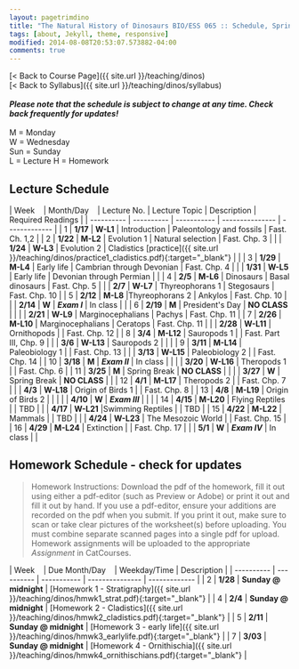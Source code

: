 ```yaml
---
layout: pagetrimdino
title: "The Natural History of Dinosaurs BIO/ESS 065 :: Schedule, Spring 2024"
tags: [about, Jekyll, theme, responsive]
modified: 2014-08-08T20:53:07.573882-04:00
comments: true
---
```


[< Back to Course Page]({{ site.url }}/teaching/dinos)  
[< Back to Syllabus]({{ site.url }}/teaching/dinos/syllabus)  
<br>
***Please note that the schedule is subject to change at any time. Check back frequently for updates!***  
<br>
M = Monday  
W = Wednesday  
Sun = Sunday  
L = Lecture 
H = Homework   

<style>
table{
    border-collapse: collapse;
    border-spacing: 0;
    /* border:1px solid #808080; */
}

th, td {
    /* border:1px solid #808080; */
    text-align: left; /* Add this line for left text alignment */
}

/* th{
    border:1px solid #808080;
}

td{
    border:1px solid #808080;
} */
tr:nth-child(even) {background: #B2DFEE}
tr:nth-child(odd) {background: #FFF}
</style>

## Lecture Schedule

| Week&nbsp;&nbsp;&nbsp; | Month/Day&nbsp;&nbsp;&nbsp; | Lecture No. | Lecture Topic | Description | Required Readings |
| ---------- | ---------- | ----------- | --------------- | ------------- | 
| 1 | **1/17**   | **W-L1** | Introduction | Paleontology and fossils | Fast. Ch. 1,2 |
| 2 | **1/22**  | **M-L2** | Evolution 1 | Natural selection | Fast. Chp. 3 |
|  |  **1/24**  | **W-L3** | Evolution 2 | Cladistics [practice]({{ site.url }}/teaching/dinos/practice1_cladistics.pdf){:target="_blank"} |  |
| 3 | **1/29**  | **M-L4** | Early life | Cambrian through Devonian | Fast. Chp. 4 |
|  |  **1/31**   | **W-L5** | Early life | Devonian through Permian |  |
| 4 | **2/5** | **M-L6** | Dinosaurs | Basal dinosaurs | Fast. Chp. 5 |
|  | **2/7** | **W-L7** | Thyreophorans 1 | Stegosaurs | Fast. Chp. 10 |
| 5 | **2/12** | **M-L8** |Thyreophorans 2 | Ankylos | Fast. Chp. 10 |
|  |  **2/14** | **W** | ***Exam I***   | In class |  |
| 6 |  **2/19** | **M** | President's Day   | **NO CLASS** |  |
|  | **2/21** | **W-L9** | Marginocephalians | Pachys | Fast. Chp. 11 |
| 7 | **2/26** | **M-L10** | Marginocephalians | Ceratops | Fast. Chp. 11 |
|  | **2/28** | **W-L11** | Ornithopods |  | Fast. Chp. 12 |
| 8 | **3/4** | **M-L12** | Sauropods 1 |  | Fast. Part III, Chp. 9 |
|  | **3/6** | **W-L13** | Sauropods 2 |  |    |
| 9 | **3/11** | **M-L14** | Paleobiology 1 |  | Fast. Chp. 13 |
|  | **3/13** | **W-L15** | Paleobiology 2 |  | Fast. Chp. 14 |
| 10 | **3/18** | **M** | ***Exam II*** | In class |  |
|  | **3/20** | **W-L16** | Theropods 1 |  | Fast. Chp. 6 |
| 11 | **3/25** | **M** | Spring Break | **NO CLASS** |  |
|  | **3/27** | **W** | Spring Break | **NO CLASS** |  |
| 12 | **4/1** | **M-L17** | Theropods 2 |  | Fast. Chp. 7 |
|  | **4/3** | **W-L18** | Origin of Birds 1 |  | Fast. Chp. 8 |
| 13 | **4/8** | **M-L19** |  Origin of Birds 2 |  |  |
|  | **4/10** | **W** | ***Exam III*** |  |  |
| 14 | **4/15** | **M-L20** | Flying Reptiles |  | TBD |
|  | **4/17** | **W-L21** |Swimming Reptiles |  | TBD |
| 15 | **4/22** | **M-L22** |  Mammals |  | TBD |
|  | **4/24** | **W-L23** |  The Mesozoic World |  | Fast. Chp. 15 |
| 16 | **4/29** | **M-L24** | Extinction |  | Fast. Chp. 17 |
|  | **5/1** | **W** | ***Exam IV***  | In class |  |

<!-- | 17 | **5/8** | **Sat.** | ***FINAL EXAM*** |   |  | -->


## Homework Schedule - check for updates

>   Homework Instructions: Download the pdf of the homework, fill it out using either a pdf-editor (such as Preview or Adobe) or print it out and fill it out by hand. If you use a pdf-editor, ensure your additions are recorded on the pdf when you submit. If you print it out, make sure to scan or take clear pictures of the worksheet(s) before uploading. You must combine separate scanned pages into a single pdf for upload. Homework assignments will be uploaded to the appropriate *Assignment* in CatCourses.  

| Week&nbsp;&nbsp;&nbsp; | Due Month/Day&nbsp;&nbsp;&nbsp; | Weekday/Time | Description |
| ---------- | ---------- | ----------- | --------------- | ------------- |
| 2 | **1/28**  | **Sunday @ midnight** | [Homework 1 - Stratigraphy]({{ site.url }}/teaching/dinos/hmwk1_strat.pdf){:target="_blank"} |
| 4 | **2/4**  | **Sunday @ midnight** | [Homework 2 - Cladistics]({{ site.url }}/teaching/dinos/hmwk2_cladistics.pdf){:target="_blank"} |
| 5 | **2/11**  | **Sunday @ midnight** | [Homework 3 - early life]({{ site.url }}/teaching/dinos/hmwk3_earlylife.pdf){:target="_blank"} |
| 7 | **3/03**  | **Sunday @ midnight** | [Homework 4 - Ornithischia]({{ site.url }}/teaching/dinos/hmwk4_ornithischians.pdf){:target="_blank"} |





<!-- | 7 |  **3/3** | TBD | Homework 4 - TBD |
| 9 |  **3/17** | TBD | Homework 5 - TBD |
| 14 |  **4/21** | TBD | Homework 6 - TBD |
| 15 |  **4/28** | TBD | Homework 7 - TBD | -->


<!-- ---

|  |  **4/30** | **F-H6** | Homework |  | [Motani 2009]https://ucmerced.box.com/s/lry9eenbs4fq251wzuvoezbbmtihbvg2{:target="_blank"}   |  Hmwk 6 due   |

|  |        | **D1** | Disc 1 | Paleontology and Sedimentology | [Sed. worksheet]{{ site.url }}/teaching/dinos/Section_1_Strat_Section.pdf{:target="_blank"} |     |
|  |        | **D2** | Disc 2 |  Cladistics    | [Cladistics worksheet]{{ site.url }}/teaching/dinos/Section_2_Cladistics.pdf{:target="_blank"} |     |
|  |         | **D6** | Disc 6 | [Dinosaur Wars]https://ucmerced.box.com/s/gtbzmxc4oou7wmki8xyj60exusqew30q{:target="_blank"}  | Not in person |    |
|  |         | **D3** | Disc 3 |  Anatomy  |  [Anatomy worksheet]{{ site.url }}/teaching/dinos/Section_3_Anatomy.pdf{:target="_blank"}  |     |
|  |         | **D4** | Disc 4 |  Cladistics 2  | [Cladistics 2 worksheet]{{ site.url }}/teaching/dinos/Section_4_Cladistics2.pdf{:target="_blank"}  |     |
|  |         | **D5** | Disc 5 |  Thermoregulation   | Reading [1]https://www.wired.com/2009/07/toucanbill/{:target="_blank"} & [2]https://www.smithsonianmag.com/science-nature/armored-dinosaurs-kept-cool-labyrinth-nose-canals-180971073/{:target="_blank"}; Supp [1]https://journals.plos.org/plosone/article?id=10.1371/journal.pone.0207381{:target="_blank"} & [2]https://science.sciencemag.org/content/325/5939/468?ijkey=b5e9d5b337a93ab599c7c44bec9573a4cca5224e&keytype2=tf_ipsecsha{:target="_blank"} |    |
|  |        | **D7** | Disc 7 |     |  |    |
|  |       | **D8** | Disc 8 |    |  |   |
|  |         | **D9** | Disc 9 | [Schroeder et al. paper]https://ucmerced.box.com/s/08jfqfcwdtnecfzc9djh0g42w87z5gi8{:target="_blank"}  |  |  |
|  |         | **No Disc** |  |  |   |    |
|  |        | **D10** | Disc 10 | [Origin of Birds]https://ucmerced.box.com/s/yqr6fc2tci22jbheq7qmkjpr0yaqrwk8{:target="_blank"}    |  Not in person |  |
|  |         | **D11** | Disc 11 | [Origin of Birds Discussion]https://ucmerced.box.com/s/yqr6fc2tci22jbheq7qmkjpr0yaqrwk8{:target="_blank"}  | [Worksheet]https://ucmerced.box.com/s/tj3sqx111hezniqemlt13zbd372niutf{:target="_blank"}  |  |
|  |        | **D12** | Disc 12 |   | |  |
|  |        | **D13** | Disc 13 |   | |  |


|  |  **4/30** | **F-H6** | Homework |  | [Motani 2009]https://ucmerced.box.com/s/lry9eenbs4fq251wzuvoezbbmtihbvg2{:target="_blank"}   |  Hmwk 6 due   | -->